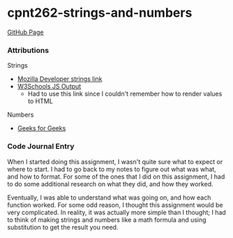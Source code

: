 # cpnt262-strings-and-numbers

[GitHub Page](https://chad-cervantes.github.io/cpnt262-strings-and-numbers/)

### Attributions

Strings
 - [Mozilla Developer strings link](https://developer.mozilla.org/en-US/docs/Learn/JavaScript/First_steps/Strings)
 - [W3Schools JS Output](https://www.w3schools.com/js/js_output.asp)
   - Had to use this link since I couldn't remember how to render values to HTML

Numbers 
  - [Geeks for Geeks](https://www.geeksforgeeks.org/javascript-number-isinteger-method/)

### Code Journal Entry

  When I started doing this assignment, I wasn't quite sure what to expect or where to start. I had to go back to my notes to figure out what was what, and how to format. For some of the ones that I did on this assignment, I had to do some additional research on what they did, and how they worked.

  Eventually, I was able to understand what was going on, and how each function worked. For some odd reason, I thought this assignment would be very complicated. In reality, it was actually more simple than I thought; I had to think of making strings and numbers like a math formula and using substitution to get the result you need.